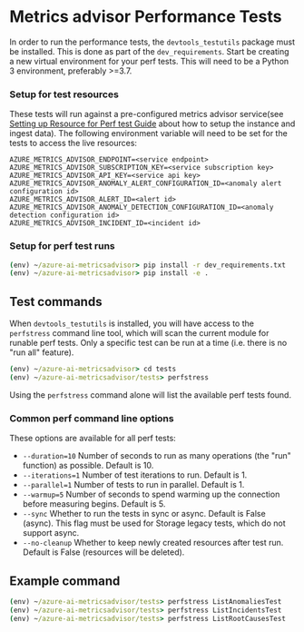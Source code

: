 # Metrics advisor Performance Tests

In order to run the performance tests, the `devtools_testutils` package must be installed. This is done as part of the `dev_requirements`.
Start be creating a new virtual environment for your perf tests. This will need to be a Python 3 environment, preferably >=3.7.

### Setup for test resources

These tests will run against a pre-configured metrics advisor service(see [Setting up Resource for Perf test Guide](https://microsoft.sharepoint.com/teams/AzureDeveloperExperience/_layouts/15/Doc.aspx?sourcedoc={b489fb65-ef3e-410c-a69e-c23fccf5fcca}&action=edit&wd=target%28Untitled%20Section.one%7C93e23c77-5539-4c7a-9059-efa745a43f58%2FSetting%20up%20Resource%20for%20Perf%20test%20Guide%7C395ad307-9fd1-4971-bcd5-6d336dde77cd%2F%29&wdorigin=703) about how to setup the instance and ingest data). The following environment variable will need to be set for the tests to access the live resources:
```
AZURE_METRICS_ADVISOR_ENDPOINT=<service endpoint>
AZURE_METRICS_ADVISOR_SUBSCRIPTION_KEY=<service subscription key>
AZURE_METRICS_ADVISOR_API_KEY=<service api key>
AZURE_METRICS_ADVISOR_ANOMALY_ALERT_CONFIGURATION_ID=<anomaly alert configuration id>
AZURE_METRICS_ADVISOR_ALERT_ID=<alert id>
AZURE_METRICS_ADVISOR_ANOMALY_DETECTION_CONFIGURATION_ID=<anomaly detection configuration id>
AZURE_METRICS_ADVISOR_INCIDENT_ID=<incident id>
```

### Setup for perf test runs

```cmd
(env) ~/azure-ai-metricsadvisor> pip install -r dev_requirements.txt
(env) ~/azure-ai-metricsadvisor> pip install -e .
```

## Test commands

When `devtools_testutils` is installed, you will have access to the `perfstress` command line tool, which will scan the current module for runable perf tests. Only a specific test can be run at a time (i.e. there is no "run all" feature).

```cmd
(env) ~/azure-ai-metricsadvisor> cd tests
(env) ~/azure-ai-metricsadvisor/tests> perfstress
```
Using the `perfstress` command alone will list the available perf tests found. 

### Common perf command line options
These options are available for all perf tests:
- `--duration=10` Number of seconds to run as many operations (the "run" function) as possible. Default is 10.
- `--iterations=1` Number of test iterations to run. Default is 1.
- `--parallel=1` Number of tests to run in parallel. Default is 1.
- `--warmup=5` Number of seconds to spend warming up the connection before measuring begins. Default is 5.
- `--sync` Whether to run the tests in sync or async. Default is False (async). This flag must be used for Storage legacy tests, which do not support async.
- `--no-cleanup` Whether to keep newly created resources after test run. Default is False (resources will be deleted).

## Example command
```cmd
(env) ~/azure-ai-metricsadvisor/tests> perfstress ListAnomaliesTest
(env) ~/azure-ai-metricsadvisor/tests> perfstress ListIncidentsTest
(env) ~/azure-ai-metricsadvisor/tests> perfstress ListRootCausesTest
```
